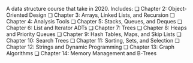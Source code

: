 A data structure course that take in 2020.
Includes:
❑ Chapter 2: Object-Oriented Design
❑ Chapter 3: Arrays, Linked Lists, and Recursion
❑ Chapter 4: Analysis Tools
❑ Chapter 5: Stacks, Queues, and Deques
❑ Chapter 6: List and Iterator ADTs
❑ Chapter 7: Trees
❑ Chapter 8: Heaps and Priority Queues
❑ Chapter 9: Hash Tables, Maps, and Skip Lists
❑ Chapter 10: Search Trees
❑ Chapter 11: Sorting, Sets, and Selection
❑ Chapter 12: Strings and Dynamic Programming
❑ Chapter 13: Graph Algorithms
❑ Chapter 14: Memory Management and B-Trees
